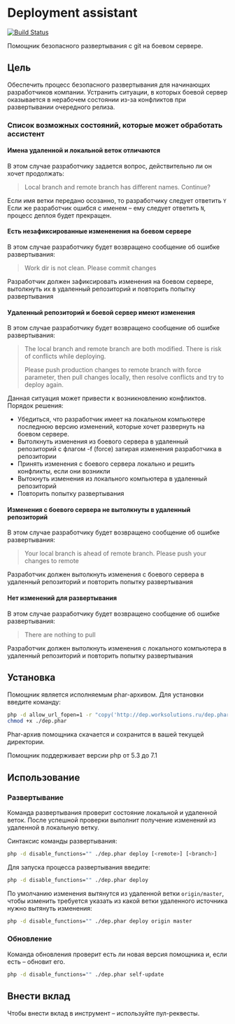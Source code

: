 # Deployment assistant
[![Build Status](https://travis-ci.org/worksolutions/deployment-assistant.svg?branch=master)](https://travis-ci.org/worksolutions/deployment-assistant)

Помощник безопасного развертывания с git на боевом сервере.

## Цель

Обеспечить процесс безопасного развертывания для начинающих разработчиков
компании. Устранить ситуации, в которых боевой сервер оказывается в нерабочем 
состоянии из-за конфликтов при развертывании очередного релиза.

### Список возможных состояний, которые может обработать ассистент

#### Имена удаленной и локальной веток отличаются

В этом случае разработчику задается вопрос, действительно ли он хочет продолжать:

>Local branch and remote branch has different names. Continue?

Если имя ветки передано осозанно, то разработчику следует ответить `Y`
Если же разработчик ошибся с именем – ему следует ответить `N`, процесс деплоя будет прекращен. 

#### Есть незафиксированные измененения на боевом сервере

В этом случае разработчику будет возвращено сообщение об ошибке развертывания:

>Work dir is not clean. Please commit changes

Разработчик должен зафиксировать изменения на боевом сервере, вытолкнуть их в удаленный репозиторий
и повторить попытку развертывания

#### Удаленный репозиторий и боевой сервер имеют изменения

В этом случае разработчику будет возвращено сообщение об ошибке развертывания:

>The local branch and remote branch are both modified.
>There is risk of conflicts while deploying. 
>   
>Please push production changes to remote branch with force parameter, then pull changes locally, 
>then resolve conflicts and try to deploy again.

Данная ситуация может привести к возникновлению конфликтов. Порядок решения:

- Убедиться, что разработчик имеет на локальном компьютере последнюю версию изменений, 
которые хочет развернуть на боевом сервере.
- Вытолкнуть изменения из боевого сервера в удаленный репозиторий с флагом -f (force) затирая изменения разработчика в репозитории
- Принять изменения с боевого сервера локально и решить конфликты, если они возникли
- Вытокнуть изменения из локального компьютера в удаленный репозиторий
- Повторить попытку развертывания 
 

#### Изменения с боевого сервера не вытолкнуты в удаленный репозиторий

В этом случае разработчику будет возвращено сообщение об ошибке развертывания:

>Your local branch is ahead of remote branch. Please push your changes to remote

Разработчик должен вытолкнуть изменения с боевого сервера в удаленный репозиторий
и повторить попытку развертывания

#### Нет изменений для развертывания

В этом случае разработчику будет возвращено сообщение об ошибке развертывания:

>There are nothing to pull

Разработчик должен вытолкнуть изменения с локального компьютера в удаленный репозиторий
и повторить попытку развертывания

## Установка

Помощник является исполняемым phar-архивом.
Для установки введите команду:

```bash
php -d allow_url_fopen=1 -r "copy('http://dep.worksolutions.ru/dep.phar', 'dep.phar');"
chmod +x ./dep.phar
```

Phar-архив помощника скачается и сохранится в вашей текущей директории.

Помощник поддерживает версии php от 5.3 до 7.1

## Использование

### Развертывание

Команда развертывания проверит состояние локальной и удаленной веток.
После успешной проверки выполнит получение изменений из удаленной в локальную ветку.

Синтаксис команды развертывания:

```bash
php -d disable_functions="" ./dep.phar deploy [<remote>] [<branch>]
```

Для запуска процесса развертывания введите:

```bash
php -d disable_functions="" ./dep.phar deploy
```

По умолчанию изменения вытянутся из удаленной ветки `origin/master`, 
чтобы изменить требуется указать из какой ветки удаленного источника
нужно вытянуть изменения:

```bash
php -d disable_functions="" ./dep.phar deploy origin master
```

### Обновление

Команда обновления проверит есть ли новая версия помощника и, если есть – обновит его.

```bash
php -d disable_functions="" ./dep.phar self-update
```

## Внести вклад

Чтобы внести вклад в инструмент – используйте пул-реквесты.
